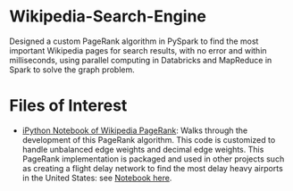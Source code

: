 # Wikipedia-Search-Engine
Designed a custom PageRank algorithm in PySpark to find the most important Wikipedia pages for search results, with no error and within milliseconds, using parallel computing in Databricks and MapReduce in Spark to solve the graph problem.


# Files of Interest
- [iPython Notebook of Wikipedia PageRank](): Walks through the development of this PageRank algorithm. This code is customized to handle unbalanced edge weights and decimal edge weights. This PageRank implementation is packaged and used in other projects such as creating a flight delay network to find the most delay heavy airports in the United States: see [Notebook here](https://github.com/Anand-Patel-95/Predicting-Flight-Delays-for-Airlines/blob/main/EDA_anand_PageRank_starter.ipynb).
